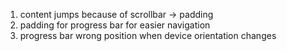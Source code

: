 1. content jumps because of scrollbar -> padding
1. padding for progress bar for easier navigation
1. progress bar wrong position when device orientation changes
